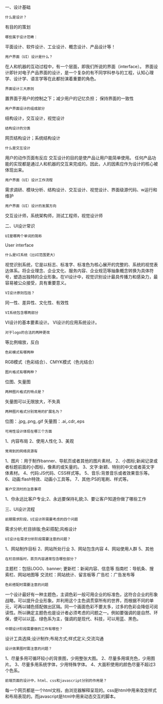 一、设计基础

    什么是设计？
有目的的策划 

    哪些属于设计范畴：
平面设计、软件设计、工业设计、概念设计、产品设计等！

    用户界面（UI）设计是什么？
在人和机器的互动过程中，有一个层面，即我们所说的界面（interface）。
界面设计即针对电子产品界面的设计，是一个复杂的有不同学科参与的工程，认知心理学、设计学、语言学等在此都扮演着重要的角色。
    

    界面设计三大原则
置界面于用户的控制之下；减少用户的记忆负担；  保持界面的一致性

    用户界面设计的组成部分
结构设计，交互设计，视觉设计

    结构设计的分类
网页结构设计；系统结构设计

    什么是交互设计
用户的动作页面有反应
交互设计的目的是使产品让用户能简单使用。 任何产品功能的实现都是通过人和机器的交互来完成的。因此，人的因素应作为设计的核心被体现出来。

    用户界面（UI）设计工作流程
需求调研、模块分析、结构设计、交互设计、视觉设计、界面级源代码、w运行和维护

    用户界面（UI）设计的发展方向
交互设计师，系统架构师，测试工程师，视觉设计师

二、UI设计常识

    UI是哪两个单词的简称
User interface

    什么是VI系统（比UI范围更大）
视觉识别系统，它是以标志、标准字、标准色为核心展开的完整的、系统的视觉表达体系。将企业理念、企业文化、服务内容、企业规范等抽象概念转换为具体符号，塑造出独特的企业形象。在VI设计中，视觉识别设计最具传播力和感染力，最容易被公众接受，具有重要意义。

    VI设计原则包括？
    
同一性、差异性、文化性、有效性

    VI系统包含哪两部分
VI设计的基本要素设计。
VI设计的应用系统设计。

    对于logo的合法的两种更改
等比例缩放，反白

    色彩模式有哪两种
RGB模式（色彩结合）、CMYK模式（色光结合）

    图片格式有哪两种？
位图、矢量图

    两种图片格式的特点是？
矢量图可以无限放大，不失真

    两种图片格式分别常用的扩展名为？
位图：.jpg,.png,.gif
矢量图：.ai,.cdr,.eps

    可用性设计体现在哪三个方面
1、内容布局  2、使用人性化  3、美观

    常用到的网络资源有
1、图片：用于制作banner、导航页或者其他的图片素材。
2、小图标;新闻记录或者标题前面的小图标，像素的或矢量的。
3、文字:新颖、特别的中文或者英文字体素材。
4、代码:JS代码、CSS样式等。
5、音乐:背景音乐或者效果音乐等。
6、动画:flash特效、动画小工具等。
7、其他:PS的笔刷、样式等。

    客户交流时的注意事项
1、你永远比客户专业;2、永远要保持礼貌;3、要让客户知道你做了哪些工作

三、UI设计流程

    前期需求阶段，UI设计所需要考虑的四个问题
需求分析;栏目排版;色彩搭配;风格设计

    UI设计在需求分析阶段需要注意的问题？
1、网站制作目标  2、网站所处行业 
3、网站包含内容  4、网站使用人群  5、其他

    在栏目排版时，首页内容通常包含哪些部分？
主题栏：包括LOGO、banner;               更新栏：新闻内容、信息等      指南栏：导航条、搜索栏、网站地图等      交流栏：网站统计、留言板等     广告栏：广告发布等

    色彩搭配时需要注意的问题
一个设计最好有一种主题色，主调色彩一般可用企业的标准色，这符合企业的形象战略，可以提升企业形象。并利用这个主色调贯穿所有的世界，而根据不同的单元，可再以辅色搭配做出区隔。同一个画面色彩不要太多，过多的色彩会降低可阅读性。所以确定主题色也是设计者必须考虑的问题之一。例如要强调的是自然、环保，便可以以蓝、绿色系为主，强调的是现代、科技，可以用蓝、黑色。


    中期设计阶段需要做的工作有哪些？
设计工具选择;设计制作;布局方式;样式定义;交流沟通

    设计效果图时需注意的问题？
1、尽量多用可循环较小的背景图，少用整张大图。         2、尽量多用填充色，少用图片。
3、尽量多用系统字体，少用特殊字体。         4、大面积使用的颜色尽量不超过3个色系。

    前端页面的设计中，html、css和javascript分别的作用是？
每一个网页都是一个html文档，由浏览器解释呈现的。css是html中用来改变样式和布局表现的。而javascript是html中用来动态交互的脚本。

    

